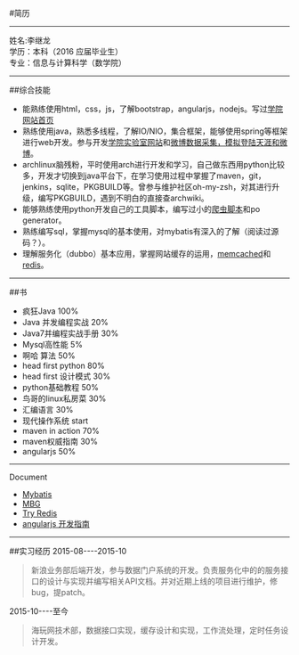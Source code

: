 #简历
***  
姓名:李继龙    
学历：本科（2016 应届毕业生）   
专业：信息与计算科学（数学院）
*** 
##综合技能   
- 能熟练使用html，css，js，了解bootstrap，angularjs，nodejs。写过[学院网站首页][1]
- 熟练使用java，熟悉多线程，了解IO/NIO，集合框架，能够使用spring等框架进行web开发。参与开发[学院实验室网站][2]和[微博数据采集，模拟登陆天涯和微博][3]。
- archlinux脑残粉，平时使用arch进行开发和学习，自己做东西用python比较多，开发才切换到java平台下，在学习使用过程中掌握了maven，git，jenkins，sqlite，PKGBUILD等。曾参与维护社区oh-my-zsh，对其进行升级，编写PKGBUILD，遇到不明白的直接查archwiki。
- 能够熟练使用python开发自己的工具脚本，编写过小的[爬虫脚本][4]和po generator。
- 熟练编写sql，掌握mysql的基本使用，对mybatis有深入的了解（阅读过源码？）。
- 理解服务化（dubbo）基本应用，掌握网站缓存的运用，[memcached][5]和[redis][8]。

***
##书
- 疯狂Java                100%
- Java 并发编程实战        20%
- Java7并编程实战手册      30%
- Mysql高性能              5%
- 啊哈 算法                50%
- head first python        80%
- head first 设计模式      30%
- python基础教程           50%
- 鸟哥的linux私房菜        30%
- 汇编语言                 30%
- 现代操作系统             start
- maven in action          70%
- maven权威指南            30%
- angularjs                50%

***
Document   
- [Mybatis][6]
- [MBG][7]
- [Try Redis][9]
- [angularjs 开发指南][10]

***  
##实习经历
2015-08----2015-10    
> 新浪业务部后端开发，参与数据门户系统的开发。负责服务化中的的服务接口的设计与实现并编写相关API文档。并对近期上线的项目进行维护，修bug，提patch。    
    
2015-10----至今
> 海玩网技术部，数据接口实现，缓存设计和实现，工作流处理，定时任务设计开发。



[1]: https://github.com/Melody12ab/note/blob/master/MathWeb/html/index.html
[2]: http://202.197.237.29:9292/
[3]: https://github.com/Melody12ab/MySpider
[4]: https://github.com/Melody12ab/python_crawler
[5]: http://memcached.org/
[6]: http://mybatis.github.io/mybatis-3/zh/index.html
[7]: http://mybatis.org/generator/
[8]: http://redis.io/
[9]: http://try.redis.io/
[10]: http://angularjs.cn/T008?p=1

